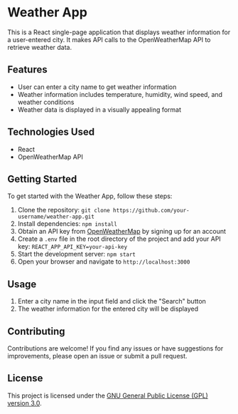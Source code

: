 # Weather App

This is a React single-page application that displays weather information for a user-entered city. It makes API calls to the OpenWeatherMap API to retrieve weather data.

## Features

-   User can enter a city name to get weather information
-   Weather information includes temperature, humidity, wind speed, and weather conditions
-   Weather data is displayed in a visually appealing format

## Technologies Used

-   React
-   OpenWeatherMap API

## Getting Started

To get started with the Weather App, follow these steps:

1. Clone the repository: `git clone https://github.com/your-username/weather-app.git`
2. Install dependencies: `npm install`
3. Obtain an API key from [OpenWeatherMap](https://openweathermap.org/) by signing up for an account
4. Create a `.env` file in the root directory of the project and add your API key: `REACT_APP_API_KEY=your-api-key`
5. Start the development server: `npm start`
6. Open your browser and navigate to `http://localhost:3000`

## Usage

1. Enter a city name in the input field and click the "Search" button
2. The weather information for the entered city will be displayed

## Contributing

Contributions are welcome! If you find any issues or have suggestions for improvements, please open an issue or submit a pull request.

## License

This project is licensed under the [GNU General Public License (GPL) version 3.0](LICENSE).
